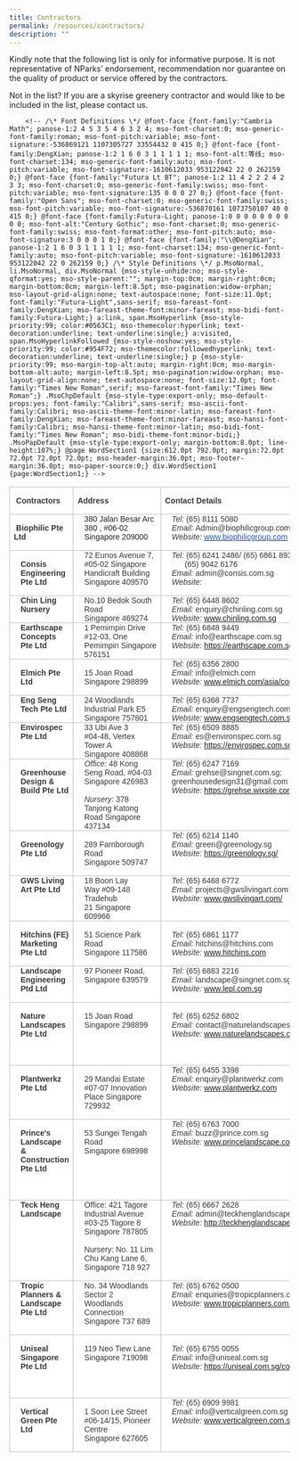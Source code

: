 ```yaml
---
title: Contractors
permalink: /resources/contractors/
description: ""
---
```

Kindly note that the following list is only for informative purpose. It is not representative of NParks’ endorsement, recommendation nor guarantee on the quality of product or service offered by the contractors.

Not in the list?
If you are a skyrise greenery contractor and would like to be included in the list, please contact us.

        <!-- /\* Font Definitions \*/ @font-face {font-family:"Cambria Math"; panose-1:2 4 5 3 5 4 6 3 2 4; mso-font-charset:0; mso-generic-font-family:roman; mso-font-pitch:variable; mso-font-signature:-536869121 1107305727 33554432 0 415 0;} @font-face {font-family:DengXian; panose-1:2 1 6 0 3 1 1 1 1 1; mso-font-alt:等线; mso-font-charset:134; mso-generic-font-family:auto; mso-font-pitch:variable; mso-font-signature:-1610612033 953122042 22 0 262159 0;} @font-face {font-family:"Futura Lt BT"; panose-1:2 11 4 2 2 2 4 2 3 3; mso-font-charset:0; mso-generic-font-family:swiss; mso-font-pitch:variable; mso-font-signature:135 0 0 0 27 0;} @font-face {font-family:"Open Sans"; mso-font-charset:0; mso-generic-font-family:swiss; mso-font-pitch:variable; mso-font-signature:-536870161 1073750107 40 0 415 0;} @font-face {font-family:Futura-Light; panose-1:0 0 0 0 0 0 0 0 0 0; mso-font-alt:"Century Gothic"; mso-font-charset:0; mso-generic-font-family:swiss; mso-font-format:other; mso-font-pitch:auto; mso-font-signature:3 0 0 0 1 0;} @font-face {font-family:"\\@DengXian"; panose-1:2 1 6 0 3 1 1 1 1 1; mso-font-charset:134; mso-generic-font-family:auto; mso-font-pitch:variable; mso-font-signature:-1610612033 953122042 22 0 262159 0;} /\* Style Definitions \*/ p.MsoNormal, li.MsoNormal, div.MsoNormal {mso-style-unhide:no; mso-style-qformat:yes; mso-style-parent:""; margin-top:0cm; margin-right:0cm; margin-bottom:0cm; margin-left:8.5pt; mso-pagination:widow-orphan; mso-layout-grid-align:none; text-autospace:none; font-size:11.0pt; font-family:"Futura-Light",sans-serif; mso-fareast-font-family:DengXian; mso-fareast-theme-font:minor-fareast; mso-bidi-font-family:Futura-Light;} a:link, span.MsoHyperlink {mso-style-priority:99; color:#0563C1; mso-themecolor:hyperlink; text-decoration:underline; text-underline:single;} a:visited, span.MsoHyperlinkFollowed {mso-style-noshow:yes; mso-style-priority:99; color:#954F72; mso-themecolor:followedhyperlink; text-decoration:underline; text-underline:single;} p {mso-style-priority:99; mso-margin-top-alt:auto; margin-right:0cm; mso-margin-bottom-alt:auto; margin-left:8.5pt; mso-pagination:widow-orphan; mso-layout-grid-align:none; text-autospace:none; font-size:12.0pt; font-family:"Times New Roman",serif; mso-fareast-font-family:"Times New Roman";} .MsoChpDefault {mso-style-type:export-only; mso-default-props:yes; font-family:"Calibri",sans-serif; mso-ascii-font-family:Calibri; mso-ascii-theme-font:minor-latin; mso-fareast-font-family:DengXian; mso-fareast-theme-font:minor-fareast; mso-hansi-font-family:Calibri; mso-hansi-theme-font:minor-latin; mso-bidi-font-family:"Times New Roman"; mso-bidi-theme-font:minor-bidi;} .MsoPapDefault {mso-style-type:export-only; margin-bottom:8.0pt; line-height:107%;} @page WordSection1 {size:612.0pt 792.0pt; margin:72.0pt 72.0pt 72.0pt 72.0pt; mso-header-margin:36.0pt; mso-footer-margin:36.0pt; mso-paper-source:0;} div.WordSection1 {page:WordSection1;} -->

<table class="MsoNormalTable" border="0" cellspacing="0" cellpadding="0" width="100%" style="width:100.0%;background:white;border-collapse:collapse;mso-yfti-tbllook:
 1184;mso-padding-alt:0cm 0cm 0cm 0cm"><tbody><tr style="mso-yfti-irow:0;mso-yfti-firstrow:yes"><td width="16%" valign="top" style="width:16.14%;border:solid #BFBFBF 1.0pt;
  padding:0cm 5.4pt 0cm 5.4pt"><p class="MsoNormal" style="margin-left:0cm;mso-layout-grid-align:auto;
  text-autospace:ideograph-numeric ideograph-other"><strong><span style="font-size:10.5pt;font-family:&quot;Futura Lt BT&quot;,sans-serif;mso-bidi-font-family:
  &quot;Open Sans&quot;;color:#363636">&nbsp;Contractors&nbsp;</span></strong><span style="font-size:10.5pt;font-family:&quot;Futura Lt BT&quot;,sans-serif;mso-bidi-font-family:
  &quot;Open Sans&quot;;color:#363636"></span></p></td><td width="31%" valign="top" style="width:31.54%;border:solid #BFBFBF 1.0pt;
  border-left:none;padding:0cm 5.4pt 0cm 5.4pt;box-sizing: inherit"><span style="box-sizing: inherit"><p class="MsoNormal"><strong style="box-sizing: inherit"><span style="font-size:10.5pt;font-family:&quot;Futura Lt BT&quot;,sans-serif;mso-bidi-font-family:
  &quot;Open Sans&quot;;color:#363636">Address&nbsp;</span></strong><span style="font-size:10.5pt;font-family:&quot;Futura Lt BT&quot;,sans-serif;mso-bidi-font-family:
  &quot;Open Sans&quot;;color:#363636"></span></p></span></td><td width="52%" valign="top" style="width:52.32%;border:solid #BFBFBF 1.0pt;
  border-left:none;padding:0cm 5.4pt 0cm 5.4pt;box-sizing: inherit"><p class="MsoNormal"><strong style="box-sizing: inherit"><span style="box-sizing: inherit"><span style="font-size:10.5pt;font-family:&quot;Futura Lt BT&quot;,sans-serif;
  mso-bidi-font-family:&quot;Open Sans&quot;;color:#363636">Contact Details&nbsp;</span></span></strong><span style="font-size:10.5pt;font-family:&quot;Futura Lt BT&quot;,sans-serif;mso-bidi-font-family:
  &quot;Open Sans&quot;;color:#363636"></span></p></td></tr><tr style="mso-yfti-irow:1;box-sizing: inherit"><td width="16%" valign="top" style="width:16.14%;border:solid #BFBFBF 1.0pt;
  border-top:none;padding:0cm 5.4pt 0cm 5.4pt;box-sizing: inherit"><p class="MsoNormal"><span style="font-size:10.5pt;font-family:&quot;Futura Lt BT&quot;,sans-serif;
  mso-bidi-font-family:&quot;Open Sans&quot;;color:#363636">&nbsp;<strong style="box-sizing: inherit"><span style="font-family:&quot;Futura Lt BT&quot;,sans-serif;
  mso-bidi-font-family:&quot;Open Sans&quot;">Biophilic Pte Ltd</span></strong></span></p></td><td width="31%" valign="top" style="width:31.54%;border-top:none;border-left:
  none;border-bottom:solid #BFBFBF 1.0pt;border-right:solid #BFBFBF 1.0pt;
  padding:0cm 5.4pt 0cm 5.4pt;box-sizing: inherit"><p style="margin-top:0cm;margin-right:0cm;margin-bottom:0cm;margin-left:9.0pt;
  box-sizing: inherit"><span style="box-sizing: inherit"><span style="font-size:10.5pt;font-family:&quot;Futura Lt BT&quot;,sans-serif;mso-bidi-font-family:
  &quot;Open Sans&quot;;color:#222222;background:white">380 Jalan Besar Arc 380 , #06-02 Singapore 209000</span></span><span style="font-size:10.5pt;font-family:&quot;Futura Lt BT&quot;,sans-serif;
  mso-bidi-font-family:&quot;Open Sans&quot;;color:#363636"></span></p></td><td width="52%" valign="top" style="width:52.32%;border-top:none;border-left:
  none;border-bottom:solid #BFBFBF 1.0pt;border-right:solid #BFBFBF 1.0pt;
  padding:0cm 5.4pt 0cm 5.4pt;box-sizing: inherit"><p style="margin-top:0cm;margin-right:0cm;margin-bottom:0cm;margin-left:9.0pt;
  box-sizing: inherit"><em style="box-sizing: inherit"><span style="font-size:
  10.5pt;font-family:&quot;Futura Lt BT&quot;,sans-serif;mso-bidi-font-family:&quot;Open Sans&quot;;
  color:#363636">Tel:</span></em><span style="font-size:10.5pt;font-family:
  &quot;Futura Lt BT&quot;,sans-serif;mso-bidi-font-family:&quot;Open Sans&quot;;color:#363636">&nbsp;(65) 8111 5080</span></p><p style="margin-top:0cm;margin-right:0cm;margin-bottom:0cm;margin-left:9.0pt;
  box-sizing: inherit"><em style="box-sizing: inherit"><span style="font-size:
  10.5pt;font-family:&quot;Futura Lt BT&quot;,sans-serif;mso-bidi-font-family:&quot;Open Sans&quot;;
  color:#363636">Email:</span></em><span style="font-size:10.5pt;font-family:
  &quot;Futura Lt BT&quot;,sans-serif;mso-bidi-font-family:&quot;Open Sans&quot;;color:#363636">&nbsp;Admin@biophilicgroup.com</span></p><p style="margin-top:0cm;margin-right:0cm;margin-bottom:0cm;margin-left:9.0pt;
  box-sizing: inherit"><em style="box-sizing: inherit"><span style="font-size:
  10.5pt;font-family:&quot;Futura Lt BT&quot;,sans-serif;mso-bidi-font-family:&quot;Open Sans&quot;;
  color:#363636">Website:</span></em><span style="font-size:10.5pt;font-family:
  &quot;Futura Lt BT&quot;,sans-serif;mso-bidi-font-family:&quot;Open Sans&quot;;color:#363636">&nbsp;<a href="http://www.biophilicgroup.com/" target="_blank" style="box-sizing: inherit;
  transition-timing-function: linear;transition-duration: 200ms;backface-visibility: hidden"><span style="color:#1155CC;background:white">www.biophilicgroup.com</span></a></span></p></td></tr><tr style="mso-yfti-irow:2;box-sizing: inherit"><td width="16%" valign="top" style="width:16.14%;border:solid #BFBFBF 1.0pt;
  border-top:none;padding:0cm 5.4pt 0cm 5.4pt;box-sizing: inherit"><p style="margin-left:9.0pt;box-sizing: inherit"><strong style="box-sizing: inherit"><span style="font-size:10.5pt;font-family:&quot;Futura Lt BT&quot;,sans-serif;mso-bidi-font-family:
  &quot;Open Sans&quot;;color:#363636">Consis Engineering Pte Ltd</span></strong><span style="font-size:10.5pt;font-family:&quot;Futura Lt BT&quot;,sans-serif;mso-bidi-font-family:
  &quot;Open Sans&quot;;color:#363636"></span></p></td><td width="31%" valign="top" style="width:31.54%;border-top:none;border-left:
  none;border-bottom:solid #BFBFBF 1.0pt;border-right:solid #BFBFBF 1.0pt;
  padding:0cm 5.4pt 0cm 5.4pt;box-sizing: inherit"><p style="margin-top:0cm;margin-right:0cm;margin-bottom:0cm;margin-left:9.0pt;
  box-sizing: inherit"><span style="font-size:10.5pt;font-family:&quot;Futura Lt BT&quot;,sans-serif;
  mso-bidi-font-family:&quot;Open Sans&quot;;color:#363636">72 Eunos Avenue 7, #05-02 Singapore Handicraft Building<br style="box-sizing: inherit">Singapore 409570</span></p></td><td width="52%" valign="top" style="width:52.32%;border-top:none;border-left:
  none;border-bottom:solid #BFBFBF 1.0pt;border-right:solid #BFBFBF 1.0pt;
  padding:0cm 5.4pt 0cm 5.4pt;box-sizing: inherit"><p style="margin-top:0cm;margin-right:0cm;margin-bottom:0cm;margin-left:9.0pt;
  box-sizing: inherit"><em style="box-sizing: inherit"><span style="font-size:
  10.5pt;font-family:&quot;Futura Lt BT&quot;,sans-serif;mso-bidi-font-family:&quot;Open Sans&quot;;
  color:#363636">Tel:</span></em><span style="font-size:10.5pt;font-family:
  &quot;Futura Lt BT&quot;,sans-serif;mso-bidi-font-family:&quot;Open Sans&quot;;color:#363636">&nbsp;(65) 6241 2486/ (65) 6861 8930/</span></p><p style="margin-top:0cm;margin-right:0cm;margin-bottom:0cm;margin-left:9.0pt;
  box-sizing: inherit"><span style="font-size:10.5pt;font-family:&quot;Futura Lt BT&quot;,sans-serif;
  mso-bidi-font-family:&quot;Open Sans&quot;;color:#363636">&nbsp; &nbsp; &nbsp; (65) 9042 6176</span></p><p style="margin-top:0cm;margin-right:0cm;margin-bottom:0cm;margin-left:9.0pt;
  box-sizing: inherit"><em style="box-sizing: inherit"><span style="font-size:
  10.5pt;font-family:&quot;Futura Lt BT&quot;,sans-serif;mso-bidi-font-family:&quot;Open Sans&quot;;
  color:#363636">Email:</span></em><span style="font-size:10.5pt;font-family:
  &quot;Futura Lt BT&quot;,sans-serif;mso-bidi-font-family:&quot;Open Sans&quot;;color:#363636">&nbsp;admin@consis.com.sg</span></p><p style="margin-top:0cm;margin-right:0cm;margin-bottom:0cm;margin-left:9.0pt;
  box-sizing: inherit"><em style="box-sizing: inherit"><span style="font-size:
  10.5pt;font-family:&quot;Futura Lt BT&quot;,sans-serif;mso-bidi-font-family:&quot;Open Sans&quot;;
  color:#363636">Website:</span></em><span style="font-size:10.5pt;font-family:
  &quot;Futura Lt BT&quot;,sans-serif;mso-bidi-font-family:&quot;Open Sans&quot;;color:#363636">&nbsp;</span></p></td></tr><tr style="mso-yfti-irow:3;box-sizing: inherit"><td width="16%" valign="top" style="width:16.14%;border:solid #BFBFBF 1.0pt;
  border-top:none;padding:0cm 5.4pt 0cm 5.4pt;box-sizing: inherit"><p style="margin-top:0cm;margin-right:0cm;margin-bottom:0cm;margin-left:9.0pt;
  box-sizing: inherit"><strong style="box-sizing: inherit"><span style="font-size:10.5pt;font-family:&quot;Futura Lt BT&quot;,sans-serif;mso-bidi-font-family:
  &quot;Open Sans&quot;;color:#363636">Chin Ling Nursery</span></strong><span style="font-size:10.5pt;font-family:&quot;Futura Lt BT&quot;,sans-serif;mso-bidi-font-family:
  &quot;Open Sans&quot;;color:#363636"></span></p></td><td width="31%" valign="top" style="width:31.54%;border-top:none;border-left:
  none;border-bottom:solid #BFBFBF 1.0pt;border-right:solid #BFBFBF 1.0pt;
  padding:0cm 5.4pt 0cm 5.4pt;box-sizing: inherit"><p style="margin-top:0cm;margin-right:0cm;margin-bottom:0cm;margin-left:9.0pt;
  box-sizing: inherit"><span style="font-size:10.5pt;font-family:&quot;Futura Lt BT&quot;,sans-serif;
  mso-bidi-font-family:&quot;Open Sans&quot;;color:#363636">No.10 Bedok South Road<br style="box-sizing: inherit">Singapore 469274</span></p></td><td width="52%" valign="top" style="width:52.32%;border-top:none;border-left:
  none;border-bottom:solid #BFBFBF 1.0pt;border-right:solid #BFBFBF 1.0pt;
  padding:0cm 5.4pt 0cm 5.4pt;box-sizing: inherit"><p style="margin-top:0cm;margin-right:0cm;margin-bottom:0cm;margin-left:9.0pt;
  box-sizing: inherit"><em style="box-sizing: inherit"><span style="font-size:
  10.5pt;font-family:&quot;Futura Lt BT&quot;,sans-serif;mso-bidi-font-family:&quot;Open Sans&quot;;
  color:#363636">Tel:</span></em><span style="font-size:10.5pt;font-family:
  &quot;Futura Lt BT&quot;,sans-serif;mso-bidi-font-family:&quot;Open Sans&quot;;color:#363636">&nbsp;(65) 6448 8602<br style="box-sizing: inherit"><em style="box-sizing: inherit"><span style="font-family:&quot;Futura Lt BT&quot;,sans-serif;
  mso-bidi-font-family:&quot;Open Sans&quot;">Email:</span></em>&nbsp;enquiry@chinling.com.sg<br style="box-sizing: inherit"><em style="box-sizing: inherit"><span style="font-family:&quot;Futura Lt BT&quot;,sans-serif;
  mso-bidi-font-family:&quot;Open Sans&quot;">Website:</span></em>&nbsp;<a href="http://www.chinling.com.sg/" style="box-sizing: inherit;transition-timing-function: linear;
  transition-duration: 200ms;backface-visibility: hidden">www.chinling.com.sg</a></span></p></td></tr><tr style="mso-yfti-irow:4;box-sizing: inherit"><td width="16%" valign="top" style="width:16.14%;border:solid #BFBFBF 1.0pt;
  border-top:none;padding:0cm 5.4pt 0cm 5.4pt;box-sizing: inherit"><p style="margin-top:0cm;margin-right:0cm;margin-bottom:0cm;margin-left:9.0pt;
  box-sizing: inherit"><strong style="box-sizing: inherit"><span style="font-size:10.5pt;font-family:&quot;Futura Lt BT&quot;,sans-serif;mso-bidi-font-family:
  &quot;Open Sans&quot;;color:#363636">Earthscape Concepts Pte Ltd</span></strong><span style="font-size:10.5pt;font-family:&quot;Futura Lt BT&quot;,sans-serif;mso-bidi-font-family:
  &quot;Open Sans&quot;;color:#363636"></span></p></td><td width="31%" valign="top" style="width:31.54%;border-top:none;border-left:
  none;border-bottom:solid #BFBFBF 1.0pt;border-right:solid #BFBFBF 1.0pt;
  padding:0cm 5.4pt 0cm 5.4pt;box-sizing: inherit"><p style="margin-top:0cm;margin-right:0cm;margin-bottom:0cm;margin-left:9.0pt;
  box-sizing: inherit"><span style="font-size:10.5pt;font-family:&quot;Futura Lt BT&quot;,sans-serif;
  mso-bidi-font-family:&quot;Open Sans&quot;;color:#363636">1 Pemimpin Drive<br style="box-sizing: inherit">#12-03, One Pemimpin<span style="box-sizing: inherit">&nbsp;</span>Singapore 576151</span></p></td><td width="52%" valign="top" style="width:52.32%;border-top:none;border-left:
  none;border-bottom:solid #BFBFBF 1.0pt;border-right:solid #BFBFBF 1.0pt;
  padding:0cm 5.4pt 0cm 5.4pt;box-sizing: inherit"><p style="margin-top:0cm;margin-right:0cm;margin-bottom:0cm;margin-left:9.0pt;
  box-sizing: inherit"><em style="box-sizing: inherit"><span style="font-size:
  10.5pt;font-family:&quot;Futura Lt BT&quot;,sans-serif;mso-bidi-font-family:&quot;Open Sans&quot;;
  color:#363636">Tel:</span></em><span style="font-size:10.5pt;font-family:
  &quot;Futura Lt BT&quot;,sans-serif;mso-bidi-font-family:&quot;Open Sans&quot;;color:#363636">&nbsp;(65) 6848 9449<br style="box-sizing: inherit"><em style="box-sizing: inherit"><span style="font-family:&quot;Futura Lt BT&quot;,sans-serif;
  mso-bidi-font-family:&quot;Open Sans&quot;">Email:&nbsp;</span></em>info@earthscape.com.sg<br style="box-sizing: inherit"><em style="box-sizing: inherit"><span style="font-family:&quot;Futura Lt BT&quot;,sans-serif;
  mso-bidi-font-family:&quot;Open Sans&quot;">Website:</span></em>&nbsp;<a href="https://earthscape.com.sg/" style="box-sizing: inherit;transition-timing-function: linear;
  transition-duration: 200ms;backface-visibility: hidden">https://earthscape.com.sg</a></span></p><p style="margin-top:0cm;margin-right:0cm;margin-bottom:0cm;margin-left:9.0pt;
  box-sizing: inherit"><span style="font-size:10.5pt;font-family:&quot;Futura Lt BT&quot;,sans-serif;
  mso-bidi-font-family:&quot;Open Sans&quot;;color:#363636">&nbsp;</span></p></td></tr><tr style="mso-yfti-irow:5;box-sizing: inherit"><td width="16%" valign="top" style="width:16.14%;border:solid #BFBFBF 1.0pt;
  border-top:none;padding:0cm 5.4pt 0cm 5.4pt;box-sizing: inherit"><p style="margin-left:9.0pt;box-sizing: inherit"><strong style="box-sizing: inherit"><span style="font-size:10.5pt;font-family:&quot;Futura Lt BT&quot;,sans-serif;mso-bidi-font-family:
  &quot;Open Sans&quot;;color:#363636">Elmich Pte Ltd</span></strong><span style="font-size:10.5pt;font-family:&quot;Futura Lt BT&quot;,sans-serif;mso-bidi-font-family:
  &quot;Open Sans&quot;;color:#363636"></span></p></td><td width="31%" valign="top" style="width:31.54%;border-top:none;border-left:
  none;border-bottom:solid #BFBFBF 1.0pt;border-right:solid #BFBFBF 1.0pt;
  padding:0cm 5.4pt 0cm 5.4pt;box-sizing: inherit"><p style="margin-left:9.0pt;box-sizing: inherit"><span style="font-size:10.5pt;
  font-family:&quot;Futura Lt BT&quot;,sans-serif;mso-bidi-font-family:&quot;Open Sans&quot;;
  color:#363636">15 Joan Road<br style="box-sizing: inherit">Singapore 298899</span></p></td><td width="52%" valign="top" style="width:52.32%;border-top:none;border-left:
  none;border-bottom:solid #BFBFBF 1.0pt;border-right:solid #BFBFBF 1.0pt;
  padding:0cm 5.4pt 0cm 5.4pt;box-sizing: inherit"><p style="margin-top:0cm;margin-right:0cm;margin-bottom:0cm;margin-left:9.0pt;
  box-sizing: inherit"><em style="box-sizing: inherit"><span style="font-size:
  10.5pt;font-family:&quot;Futura Lt BT&quot;,sans-serif;mso-bidi-font-family:&quot;Open Sans&quot;;
  color:#363636">Tel:</span></em><span style="font-size:10.5pt;font-family:
  &quot;Futura Lt BT&quot;,sans-serif;mso-bidi-font-family:&quot;Open Sans&quot;;color:#363636">&nbsp;(65) 6356 2800<br style="box-sizing: inherit"><em style="box-sizing: inherit"><span style="font-family:&quot;Futura Lt BT&quot;,sans-serif;
  mso-bidi-font-family:&quot;Open Sans&quot;">Email:</span></em>&nbsp;info@elmich.com&nbsp;</span></p><p style="margin-top:0cm;margin-right:0cm;margin-bottom:0cm;margin-left:9.0pt;
  box-sizing: inherit"><em style="box-sizing: inherit"><span style="font-size:
  10.5pt;font-family:&quot;Futura Lt BT&quot;,sans-serif;mso-bidi-font-family:&quot;Open Sans&quot;;
  color:#363636">Website:&nbsp;</span></em><span style="font-size:10.5pt;
  font-family:&quot;Futura Lt BT&quot;,sans-serif;mso-bidi-font-family:&quot;Open Sans&quot;;
  color:#363636"><a href="http://www.elmich.com/asia/contact-us/" style="box-sizing: inherit;transition-timing-function: linear;transition-duration: 200ms;
  backface-visibility: hidden">www.elmich.com/asia/contact-us/</a></span></p></td></tr><tr style="mso-yfti-irow:6;box-sizing: inherit"><td width="16%" valign="top" style="width:16.14%;border:solid #BFBFBF 1.0pt;
  border-top:none;padding:0cm 5.4pt 0cm 5.4pt;box-sizing: inherit"><p style="margin-top:0cm;margin-right:0cm;margin-bottom:0cm;margin-left:9.0pt;
  box-sizing: inherit"><strong style="box-sizing: inherit"><span style="font-size:10.5pt;font-family:&quot;Futura Lt BT&quot;,sans-serif;mso-bidi-font-family:
  &quot;Open Sans&quot;;color:#363636">Eng Seng Tech Pte Ltd</span></strong><span style="font-size:10.5pt;font-family:&quot;Futura Lt BT&quot;,sans-serif;mso-bidi-font-family:
  &quot;Open Sans&quot;;color:#363636"></span></p></td><td width="31%" valign="top" style="width:31.54%;border-top:none;border-left:
  none;border-bottom:solid #BFBFBF 1.0pt;border-right:solid #BFBFBF 1.0pt;
  padding:0cm 5.4pt 0cm 5.4pt;box-sizing: inherit"><p style="margin-top:0cm;margin-right:0cm;margin-bottom:0cm;margin-left:9.0pt;
  box-sizing: inherit"><span style="font-size:10.5pt;font-family:&quot;Futura Lt BT&quot;,sans-serif;
  mso-bidi-font-family:&quot;Open Sans&quot;;color:#363636">24 Woodlands Industrial Park E5<br style="box-sizing: inherit">Singapore 757801</span></p></td><td width="52%" valign="top" style="width:52.32%;border-top:none;border-left:
  none;border-bottom:solid #BFBFBF 1.0pt;border-right:solid #BFBFBF 1.0pt;
  padding:0cm 5.4pt 0cm 5.4pt;box-sizing: inherit"><p style="margin-top:0cm;margin-right:0cm;margin-bottom:0cm;margin-left:9.0pt;
  box-sizing: inherit"><em style="box-sizing: inherit"><span style="font-size:
  10.5pt;font-family:&quot;Futura Lt BT&quot;,sans-serif;mso-bidi-font-family:&quot;Open Sans&quot;;
  color:#363636">Tel:</span></em><span style="font-size:10.5pt;font-family:
  &quot;Futura Lt BT&quot;,sans-serif;mso-bidi-font-family:&quot;Open Sans&quot;;color:#363636">&nbsp;(65) 6368 7737<br style="box-sizing: inherit"><em style="box-sizing: inherit"><span style="font-family:&quot;Futura Lt BT&quot;,sans-serif;
  mso-bidi-font-family:&quot;Open Sans&quot;">Email:</span></em>&nbsp;enquiry@engsengtech.com.sg</span></p><p style="margin-top:0cm;margin-right:0cm;margin-bottom:0cm;margin-left:9.0pt;
  box-sizing: inherit"><em style="box-sizing: inherit"><span style="font-size:
  10.5pt;font-family:&quot;Futura Lt BT&quot;,sans-serif;mso-bidi-font-family:&quot;Open Sans&quot;;
  color:#363636">Website:&nbsp;</span></em><span style="font-size:10.5pt;
  font-family:&quot;Futura Lt BT&quot;,sans-serif;mso-bidi-font-family:&quot;Open Sans&quot;;
  color:#363636"><a href="http://www.engsengtech.com.sg/" style="box-sizing: inherit;
  transition-timing-function: linear;transition-duration: 200ms;backface-visibility: hidden">www.engsengtech.com.sg</a></span></p></td></tr><tr style="mso-yfti-irow:7;box-sizing: inherit"><td width="16%" valign="top" style="width:16.14%;border:solid #BFBFBF 1.0pt;
  border-top:none;padding:0cm 5.4pt 0cm 5.4pt;box-sizing: inherit"><p style="margin-top:0cm;margin-right:0cm;margin-bottom:0cm;margin-left:9.0pt;
  box-sizing: inherit"><strong style="box-sizing: inherit"><span style="font-size:10.5pt;font-family:&quot;Futura Lt BT&quot;,sans-serif;mso-bidi-font-family:
  &quot;Open Sans&quot;;color:#363636">Envirospec Pte Ltd</span></strong><span style="font-size:10.5pt;font-family:&quot;Futura Lt BT&quot;,sans-serif;mso-bidi-font-family:
  &quot;Open Sans&quot;;color:#363636"></span></p></td><td width="31%" valign="top" style="width:31.54%;border-top:none;border-left:
  none;border-bottom:solid #BFBFBF 1.0pt;border-right:solid #BFBFBF 1.0pt;
  padding:0cm 5.4pt 0cm 5.4pt;box-sizing: inherit"><p style="margin-top:0cm;margin-right:0cm;margin-bottom:0cm;margin-left:9.0pt;
  box-sizing: inherit"><span style="font-size:10.5pt;font-family:&quot;Futura Lt BT&quot;,sans-serif;
  mso-bidi-font-family:&quot;Open Sans&quot;;color:#363636">33 Ubi Ave 3<br style="box-sizing: inherit">#04-48, Vertex Tower A<br style="box-sizing: inherit">Singapore 408868</span></p></td><td width="52%" valign="top" style="width:52.32%;border-top:none;border-left:
  none;border-bottom:solid #BFBFBF 1.0pt;border-right:solid #BFBFBF 1.0pt;
  padding:0cm 5.4pt 0cm 5.4pt;box-sizing: inherit"><p style="margin-top:0cm;margin-right:0cm;margin-bottom:0cm;margin-left:9.0pt;
  box-sizing: inherit"><em style="box-sizing: inherit"><span style="font-size:
  10.5pt;font-family:&quot;Futura Lt BT&quot;,sans-serif;mso-bidi-font-family:&quot;Open Sans&quot;;
  color:#363636">Tel:</span></em><span style="font-size:10.5pt;font-family:
  &quot;Futura Lt BT&quot;,sans-serif;mso-bidi-font-family:&quot;Open Sans&quot;;color:#363636">&nbsp;(65) 6509 8885<br style="box-sizing: inherit"><em style="box-sizing: inherit"><span style="font-family:&quot;Futura Lt BT&quot;,sans-serif;
  mso-bidi-font-family:&quot;Open Sans&quot;">Email:</span></em>&nbsp;es@environspec.com.sg</span></p><p style="margin-top:0cm;margin-right:0cm;margin-bottom:0cm;margin-left:9.0pt;
  box-sizing: inherit"><em style="box-sizing: inherit"><span style="font-size:
  10.5pt;font-family:&quot;Futura Lt BT&quot;,sans-serif;mso-bidi-font-family:&quot;Open Sans&quot;;
  color:#363636">Website:&nbsp;</span></em><span style="font-size:10.5pt;
  font-family:&quot;Futura Lt BT&quot;,sans-serif;mso-bidi-font-family:&quot;Open Sans&quot;;
  color:#363636"><a href="https://envirospec.com.sg/" style="box-sizing: inherit;
  transition-timing-function: linear;transition-duration: 200ms;backface-visibility: hidden">https://envirospec.com.sg</a></span></p></td></tr><tr style="mso-yfti-irow:8;box-sizing: inherit"><td width="16%" valign="top" style="width:16.14%;border:solid #BFBFBF 1.0pt;
  border-top:none;padding:0cm 5.4pt 0cm 5.4pt;box-sizing: inherit"><p style="margin-left:9.0pt;box-sizing: inherit"><strong style="box-sizing: inherit"><span style="font-size:10.5pt;font-family:&quot;Futura Lt BT&quot;,sans-serif;mso-bidi-font-family:
  &quot;Open Sans&quot;;color:#363636">Greenhouse Design &amp; Build Pte Ltd</span></strong><span style="font-size:10.5pt;font-family:&quot;Futura Lt BT&quot;,sans-serif;mso-bidi-font-family:
  &quot;Open Sans&quot;;color:#363636"></span></p></td><td width="31%" valign="top" style="width:31.54%;border-top:none;border-left:
  none;border-bottom:solid #BFBFBF 1.0pt;border-right:solid #BFBFBF 1.0pt;
  padding:0cm 5.4pt 0cm 5.4pt;box-sizing: inherit"><p style="margin-top:0cm;margin-right:0cm;margin-bottom:0cm;margin-left:9.0pt;
  box-sizing: inherit"><em style="box-sizing: inherit"><span style="font-size:
  10.5pt;font-family:&quot;Futura Lt BT&quot;,sans-serif;mso-bidi-font-family:&quot;Open Sans&quot;;
  color:#363636">Office:</span></em><span style="font-size:10.5pt;font-family:
  &quot;Futura Lt BT&quot;,sans-serif;mso-bidi-font-family:&quot;Open Sans&quot;;color:#363636">&nbsp;48 Kong Seng Road, #04-03 Singapore 426983</span></p><p style="margin-top:0cm;margin-right:0cm;margin-bottom:0cm;margin-left:9.0pt;
  box-sizing: inherit"><span style="font-size:10.5pt;font-family:&quot;Futura Lt BT&quot;,sans-serif;
  mso-bidi-font-family:&quot;Open Sans&quot;;color:#363636">&nbsp;</span></p><p style="margin-top:0cm;margin-right:0cm;margin-bottom:0cm;margin-left:9.0pt;
  box-sizing: inherit"><em style="box-sizing: inherit"><span style="font-size:
  10.5pt;font-family:&quot;Futura Lt BT&quot;,sans-serif;mso-bidi-font-family:&quot;Open Sans&quot;;
  color:#363636">Nursery:</span></em><span style="font-size:10.5pt;font-family:
  &quot;Futura Lt BT&quot;,sans-serif;mso-bidi-font-family:&quot;Open Sans&quot;;color:#363636">&nbsp;378 Tanjong Katong Road Singapore 437134</span></p></td><td width="52%" valign="top" style="width:52.32%;border-top:none;border-left:
  none;border-bottom:solid #BFBFBF 1.0pt;border-right:solid #BFBFBF 1.0pt;
  padding:0cm 5.4pt 0cm 5.4pt"><p style="margin-top:0cm;margin-right:0cm;margin-bottom:0cm;margin-left:9.0pt"><em><span style="font-size:10.5pt;font-family:&quot;Futura Lt BT&quot;,sans-serif;mso-bidi-font-family:
  &quot;Open Sans&quot;;color:#363636">Tel:</span></em><span style="font-size:10.5pt;
  font-family:&quot;Futura Lt BT&quot;,sans-serif;mso-bidi-font-family:&quot;Open Sans&quot;;
  color:#363636">&nbsp;(65) 6247 7169<br style="box-sizing: inherit"><em style="box-sizing: inherit"><span style="font-family:&quot;Futura Lt BT&quot;,sans-serif;
  mso-bidi-font-family:&quot;Open Sans&quot;">Email:</span></em>&nbsp;grehse@singnet.com.sg; greenhousedesign31@gmail.com</span></p><p style="margin-top:0cm;margin-right:0cm;margin-bottom:0cm;margin-left:9.0pt;
  box-sizing: inherit"><em style="box-sizing: inherit"><span style="font-size:
  10.5pt;font-family:&quot;Futura Lt BT&quot;,sans-serif;mso-bidi-font-family:&quot;Open Sans&quot;;
  color:#363636">Website:</span></em><span style="font-size:10.5pt;font-family:
  &quot;Futura Lt BT&quot;,sans-serif;mso-bidi-font-family:&quot;Open Sans&quot;;color:#363636">&nbsp;<a href="https://grehse.wixsite.com/greenhousedesign" style="box-sizing: inherit;
  transition-timing-function: linear;transition-duration: 200ms;backface-visibility: hidden">https://grehse.wixsite.com/greenhousedesign</a></span></p></td></tr><tr style="mso-yfti-irow:9;box-sizing: inherit"><td width="16%" valign="top" style="width:16.14%;border:solid #BFBFBF 1.0pt;
  border-top:none;padding:0cm 5.4pt 0cm 5.4pt;box-sizing: inherit"><p style="margin-left:9.0pt;box-sizing: inherit"><strong style="box-sizing: inherit"><span style="font-size:10.5pt;font-family:&quot;Futura Lt BT&quot;,sans-serif;mso-bidi-font-family:
  &quot;Open Sans&quot;;color:#363636">Greenology Pte Ltd</span></strong><span style="font-size:10.5pt;font-family:&quot;Futura Lt BT&quot;,sans-serif;mso-bidi-font-family:
  &quot;Open Sans&quot;;color:#363636"></span></p></td><td width="31%" valign="top" style="width:31.54%;border-top:none;border-left:
  none;border-bottom:solid #BFBFBF 1.0pt;border-right:solid #BFBFBF 1.0pt;
  padding:0cm 5.4pt 0cm 5.4pt;box-sizing: inherit"><p style="margin-left:9.0pt;box-sizing: inherit"><span style="font-size:10.5pt;
  font-family:&quot;Futura Lt BT&quot;,sans-serif;mso-bidi-font-family:&quot;Open Sans&quot;;
  color:#363636">289 Farnborough Road<br style="box-sizing: inherit">Singapore 509747</span></p></td><td width="52%" valign="top" style="width:52.32%;border-top:none;border-left:
  none;border-bottom:solid #BFBFBF 1.0pt;border-right:solid #BFBFBF 1.0pt;
  padding:0cm 5.4pt 0cm 5.4pt;box-sizing: inherit"><p style="margin-top:0cm;margin-right:0cm;margin-bottom:0cm;margin-left:9.0pt;
  box-sizing: inherit"><em style="box-sizing: inherit"><span style="font-size:
  10.5pt;font-family:&quot;Futura Lt BT&quot;,sans-serif;mso-bidi-font-family:&quot;Open Sans&quot;;
  color:#363636">Tel:</span></em><span style="font-size:10.5pt;font-family:
  &quot;Futura Lt BT&quot;,sans-serif;mso-bidi-font-family:&quot;Open Sans&quot;;color:#363636">&nbsp;(65) 6214 1140<br style="box-sizing: inherit"><em style="box-sizing: inherit"><span style="font-family:&quot;Futura Lt BT&quot;,sans-serif;
  mso-bidi-font-family:&quot;Open Sans&quot;">Email:&nbsp;</span></em>green@greenology.sg<br style="box-sizing: inherit"><em style="box-sizing: inherit"><span style="font-family:&quot;Futura Lt BT&quot;,sans-serif;
  mso-bidi-font-family:&quot;Open Sans&quot;">Website:</span></em>&nbsp;<a href="https://greenology.sg/" style="box-sizing: inherit;transition-timing-function: linear;
  transition-duration: 200ms;backface-visibility: hidden">https://greenology.sg/</a></span></p></td></tr><tr style="mso-yfti-irow:10;box-sizing: inherit"><td width="16%" valign="top" style="width:16.14%;border:solid #BFBFBF 1.0pt;
  border-top:none;padding:0cm 5.4pt 0cm 5.4pt;box-sizing: inherit"><p style="margin-top:0cm;margin-right:0cm;margin-bottom:0cm;margin-left:9.0pt;
  box-sizing: inherit"><strong style="box-sizing: inherit"><span style="font-size:10.5pt;font-family:&quot;Futura Lt BT&quot;,sans-serif;mso-bidi-font-family:
  &quot;Open Sans&quot;;color:#363636">GWS Living Art Pte Ltd</span></strong><span style="font-size:10.5pt;font-family:&quot;Futura Lt BT&quot;,sans-serif;mso-bidi-font-family:
  &quot;Open Sans&quot;;color:#363636"></span></p></td><td width="31%" valign="top" style="width:31.54%;border-top:none;border-left:
  none;border-bottom:solid #BFBFBF 1.0pt;border-right:solid #BFBFBF 1.0pt;
  padding:0cm 5.4pt 0cm 5.4pt;box-sizing: inherit"><p style="margin-top:0cm;margin-right:0cm;margin-bottom:0cm;margin-left:9.0pt;
  box-sizing: inherit"><span style="font-size:10.5pt;font-family:&quot;Futura Lt BT&quot;,sans-serif;
  mso-bidi-font-family:&quot;Open Sans&quot;;color:#363636">18 Boon Lay Way<span style="box-sizing: inherit">&nbsp;</span>#09-148 Tradehub 21<span style="box-sizing: inherit">&nbsp;</span>Singapore 609966</span></p></td><td width="52%" valign="top" style="width:52.32%;border-top:none;border-left:
  none;border-bottom:solid #BFBFBF 1.0pt;border-right:solid #BFBFBF 1.0pt;
  padding:0cm 5.4pt 0cm 5.4pt;box-sizing: inherit"><p style="margin-top:0cm;margin-right:0cm;margin-bottom:0cm;margin-left:9.0pt;
  box-sizing: inherit"><em style="box-sizing: inherit"><span style="font-size:
  10.5pt;font-family:&quot;Futura Lt BT&quot;,sans-serif;mso-bidi-font-family:&quot;Open Sans&quot;;
  color:#363636">Tel:</span></em><span style="font-size:10.5pt;font-family:
  &quot;Futura Lt BT&quot;,sans-serif;mso-bidi-font-family:&quot;Open Sans&quot;;color:#363636">&nbsp;(65) 6468 6772</span></p><p style="margin-top:0cm;margin-right:0cm;margin-bottom:0cm;margin-left:9.0pt;
  box-sizing: inherit"><em style="box-sizing: inherit"><span style="font-size:
  10.5pt;font-family:&quot;Futura Lt BT&quot;,sans-serif;mso-bidi-font-family:&quot;Open Sans&quot;;
  color:#363636">Email:</span></em><span style="font-size:10.5pt;font-family:
  &quot;Futura Lt BT&quot;,sans-serif;mso-bidi-font-family:&quot;Open Sans&quot;;color:#363636">&nbsp;projects@gwslivingart.com</span></p><p style="margin-top:0cm;margin-right:0cm;margin-bottom:0cm;margin-left:9.0pt;
  box-sizing: inherit"><em style="box-sizing: inherit"><span style="font-size:
  10.5pt;font-family:&quot;Futura Lt BT&quot;,sans-serif;mso-bidi-font-family:&quot;Open Sans&quot;;
  color:#363636">Website:&nbsp;</span></em><span style="font-size:10.5pt;
  font-family:&quot;Futura Lt BT&quot;,sans-serif;mso-bidi-font-family:&quot;Open Sans&quot;;
  color:#363636"><a href="http://www.gwslivingart.com/" style="box-sizing: inherit;
  transition-timing-function: linear;transition-duration: 200ms;backface-visibility: hidden">www.gwslivingart.com/</a></span></p><p style="margin-top:0cm;margin-right:0cm;margin-bottom:0cm;margin-left:9.0pt;
  box-sizing: inherit"><span style="font-size:10.5pt;font-family:&quot;Futura Lt BT&quot;,sans-serif;
  mso-bidi-font-family:&quot;Open Sans&quot;;color:#363636">&nbsp;</span></p></td></tr><tr style="mso-yfti-irow:11;box-sizing: inherit"><td width="16%" valign="top" style="width:16.14%;border:solid #BFBFBF 1.0pt;
  border-top:none;padding:0cm 5.4pt 0cm 5.4pt;box-sizing: inherit"><p style="margin-left:9.0pt;box-sizing: inherit"><strong style="box-sizing: inherit"><span style="font-size:10.5pt;font-family:&quot;Futura Lt BT&quot;,sans-serif;mso-bidi-font-family:
  &quot;Open Sans&quot;;color:#363636">Hitchins (FE) Marketing Pte Ltd</span></strong><span style="font-size:10.5pt;font-family:&quot;Futura Lt BT&quot;,sans-serif;mso-bidi-font-family:
  &quot;Open Sans&quot;;color:#363636"></span></p></td><td width="31%" valign="top" style="width:31.54%;border-top:none;border-left:
  none;border-bottom:solid #BFBFBF 1.0pt;border-right:solid #BFBFBF 1.0pt;
  padding:0cm 5.4pt 0cm 5.4pt"><p style="margin-left:9.0pt"><span style="font-size:10.5pt;font-family:&quot;Futura Lt BT&quot;,sans-serif;
  mso-bidi-font-family:&quot;Open Sans&quot;;color:#363636">51 Science Park Road<br style="box-sizing: inherit">Singapore 117586</span></p></td><td width="52%" valign="top" style="width:52.32%;border-top:none;border-left:
  none;border-bottom:solid #BFBFBF 1.0pt;border-right:solid #BFBFBF 1.0pt;
  padding:0cm 5.4pt 0cm 5.4pt;box-sizing: inherit"><p style="margin-left:9.0pt;box-sizing: inherit"><em style="box-sizing: inherit"><span style="font-size:10.5pt;font-family:&quot;Futura Lt BT&quot;,sans-serif;mso-bidi-font-family:
  &quot;Open Sans&quot;;color:#363636">Tel:</span></em><span style="font-size:10.5pt;
  font-family:&quot;Futura Lt BT&quot;,sans-serif;mso-bidi-font-family:&quot;Open Sans&quot;;
  color:#363636">&nbsp;(65) 6861 1177<br style="box-sizing: inherit"><em style="box-sizing: inherit"><span style="font-family:&quot;Futura Lt BT&quot;,sans-serif;
  mso-bidi-font-family:&quot;Open Sans&quot;">Email:</span></em>&nbsp;hitchins@hitchins.com<br style="box-sizing: inherit"><em style="box-sizing: inherit"><span style="font-family:&quot;Futura Lt BT&quot;,sans-serif;
  mso-bidi-font-family:&quot;Open Sans&quot;">Website:</span></em>&nbsp;<a href="http://www.hitchins.com/" style="box-sizing: inherit;transition-timing-function: linear;
  transition-duration: 200ms;backface-visibility: hidden">www.hitchins.com</a></span></p></td></tr><tr style="mso-yfti-irow:12;box-sizing: inherit"><td width="16%" valign="top" style="width:16.14%;border:solid #BFBFBF 1.0pt;
  border-top:none;padding:0cm 5.4pt 0cm 5.4pt;box-sizing: inherit"><p style="margin-top:0cm;margin-right:0cm;margin-bottom:0cm;margin-left:9.0pt;
  box-sizing: inherit"><strong style="box-sizing: inherit"><span style="font-size:10.5pt;font-family:&quot;Futura Lt BT&quot;,sans-serif;mso-bidi-font-family:
  &quot;Open Sans&quot;;color:#363636">Landscape Engineering Ptd Ltd</span></strong><span style="font-size:10.5pt;font-family:&quot;Futura Lt BT&quot;,sans-serif;mso-bidi-font-family:
  &quot;Open Sans&quot;;color:#363636"></span></p><p style="margin-top:0cm;margin-right:0cm;margin-bottom:0cm;margin-left:9.0pt;
  box-sizing: inherit"><span style="font-size:10.5pt;font-family:&quot;Futura Lt BT&quot;,sans-serif;
  mso-bidi-font-family:&quot;Open Sans&quot;;color:#363636">&nbsp;</span></p></td><td width="31%" valign="top" style="width:31.54%;border-top:none;border-left:
  none;border-bottom:solid #BFBFBF 1.0pt;border-right:solid #BFBFBF 1.0pt;
  padding:0cm 5.4pt 0cm 5.4pt;box-sizing: inherit"><p style="margin-top:0cm;margin-right:0cm;margin-bottom:0cm;margin-left:9.0pt;
  box-sizing: inherit"><span style="font-size:10.5pt;font-family:&quot;Futura Lt BT&quot;,sans-serif;
  mso-bidi-font-family:&quot;Open Sans&quot;;color:#363636">97 Pioneer Road, Singapore 639579</span></p></td><td width="52%" valign="top" style="width:52.32%;border-top:none;border-left:
  none;border-bottom:solid #BFBFBF 1.0pt;border-right:solid #BFBFBF 1.0pt;
  padding:0cm 5.4pt 0cm 5.4pt;box-sizing: inherit"><p style="margin-top:0cm;margin-right:0cm;margin-bottom:0cm;margin-left:9.0pt;
  box-sizing: inherit"><em style="box-sizing: inherit"><span style="font-size:
  10.5pt;font-family:&quot;Futura Lt BT&quot;,sans-serif;mso-bidi-font-family:&quot;Open Sans&quot;;
  color:#363636">Tel:&nbsp;</span></em><span style="font-size:10.5pt;
  font-family:&quot;Futura Lt BT&quot;,sans-serif;mso-bidi-font-family:&quot;Open Sans&quot;;
  color:#363636">(65) 6883 2216</span></p><p style="margin-top:0cm;margin-right:0cm;margin-bottom:0cm;margin-left:9.0pt;
  box-sizing: inherit"><em style="box-sizing: inherit"><span style="font-size:
  10.5pt;font-family:&quot;Futura Lt BT&quot;,sans-serif;mso-bidi-font-family:&quot;Open Sans&quot;;
  color:#363636">Email:</span></em><span style="font-size:10.5pt;font-family:
  &quot;Futura Lt BT&quot;,sans-serif;mso-bidi-font-family:&quot;Open Sans&quot;;color:#363636">&nbsp;landscape@singnet.com.sg</span></p><p style="margin-top:0cm;margin-right:0cm;margin-bottom:0cm;margin-left:9.0pt;
  box-sizing: inherit"><em style="box-sizing: inherit"><span style="font-size:
  10.5pt;font-family:&quot;Futura Lt BT&quot;,sans-serif;mso-bidi-font-family:&quot;Open Sans&quot;;
  color:#363636">Website:</span></em><span style="font-size:10.5pt;font-family:
  &quot;Futura Lt BT&quot;,sans-serif;mso-bidi-font-family:&quot;Open Sans&quot;;color:#363636">&nbsp;<a href="http://www.lepl.com.sg/" style="box-sizing: inherit;transition-timing-function: linear;
  transition-duration: 200ms;backface-visibility: hidden">www.lepl.com.sg</a></span></p></td></tr><tr style="mso-yfti-irow:13;box-sizing: inherit"><td width="16%" valign="top" style="width:16.14%;border:solid #BFBFBF 1.0pt;
  border-top:none;padding:0cm 5.4pt 0cm 5.4pt;box-sizing: inherit"><p style="margin-left:9.0pt;box-sizing: inherit"><strong style="box-sizing: inherit"><span style="font-size:10.5pt;font-family:&quot;Futura Lt BT&quot;,sans-serif;mso-bidi-font-family:
  &quot;Open Sans&quot;;color:#363636">Nature Landscapes Pte Ltd&nbsp;</span></strong><span style="font-size:10.5pt;font-family:&quot;Futura Lt BT&quot;,sans-serif;mso-bidi-font-family:
  &quot;Open Sans&quot;;color:#363636"></span></p></td><td width="31%" valign="top" style="width:31.54%;border-top:none;border-left:
  none;border-bottom:solid #BFBFBF 1.0pt;border-right:solid #BFBFBF 1.0pt;
  padding:0cm 5.4pt 0cm 5.4pt;box-sizing: inherit"><p style="margin-left:9.0pt;box-sizing: inherit"><span style="font-size:10.5pt;
  font-family:&quot;Futura Lt BT&quot;,sans-serif;mso-bidi-font-family:&quot;Open Sans&quot;;
  color:#363636">15 Joan Road<br style="box-sizing: inherit">Singapore 298899</span></p></td><td width="52%" valign="top" style="width:52.32%;border-top:none;border-left:
  none;border-bottom:solid #BFBFBF 1.0pt;border-right:solid #BFBFBF 1.0pt;
  padding:0cm 5.4pt 0cm 5.4pt;box-sizing: inherit"><p style="margin-left:9.0pt;box-sizing: inherit"><em style="box-sizing: inherit"><span style="font-size:10.5pt;font-family:&quot;Futura Lt BT&quot;,sans-serif;mso-bidi-font-family:
  &quot;Open Sans&quot;;color:#363636">Tel:</span></em><span style="font-size:10.5pt;
  font-family:&quot;Futura Lt BT&quot;,sans-serif;mso-bidi-font-family:&quot;Open Sans&quot;;
  color:#363636">&nbsp;(65) 6252 6802<br style="box-sizing: inherit"><em style="box-sizing: inherit"><span style="font-family:&quot;Futura Lt BT&quot;,sans-serif;
  mso-bidi-font-family:&quot;Open Sans&quot;">Email:</span></em>&nbsp;contact@naturelandscapes.com<br style="box-sizing: inherit"><em style="box-sizing: inherit"><span style="font-family:&quot;Futura Lt BT&quot;,sans-serif;
  mso-bidi-font-family:&quot;Open Sans&quot;">Website:</span></em>&nbsp;<a href="http://www.naturelandscapes.com/" style="box-sizing: inherit;
  transition-timing-function: linear;transition-duration: 200ms;backface-visibility: hidden">www.naturelandscapes.com</a></span></p><p style="margin-left:9.0pt;box-sizing: inherit"><span style="font-size:10.5pt;
  font-family:&quot;Futura Lt BT&quot;,sans-serif;mso-bidi-font-family:&quot;Open Sans&quot;;
  color:#363636">&nbsp;</span></p></td></tr><tr style="mso-yfti-irow:14;box-sizing: inherit"><td width="16%" valign="top" style="width:16.14%;border:solid #BFBFBF 1.0pt;
  border-top:none;padding:0cm 5.4pt 0cm 5.4pt;box-sizing: inherit"><p style="margin-left:9.0pt;box-sizing: inherit"><strong style="box-sizing: inherit"><span style="font-size:10.5pt;font-family:&quot;Futura Lt BT&quot;,sans-serif;mso-bidi-font-family:
  &quot;Open Sans&quot;;color:#363636">Plantwerkz Pte Ltd</span></strong><span style="font-size:10.5pt;font-family:&quot;Futura Lt BT&quot;,sans-serif;mso-bidi-font-family:
  &quot;Open Sans&quot;;color:#363636"></span></p></td><td width="31%" valign="top" style="width:31.54%;border-top:none;border-left:
  none;border-bottom:solid #BFBFBF 1.0pt;border-right:solid #BFBFBF 1.0pt;
  padding:0cm 5.4pt 0cm 5.4pt;box-sizing: inherit"><p style="margin-left:9.0pt;box-sizing: inherit"><span style="font-size:10.5pt;
  font-family:&quot;Futura Lt BT&quot;,sans-serif;mso-bidi-font-family:&quot;Open Sans&quot;;
  color:#363636">29 Mandai Estate<br style="box-sizing: inherit">#07-07 Innovation Place<span style="box-sizing: inherit">&nbsp;</span>Singapore 729932</span></p></td><td width="52%" valign="top" style="width:52.32%;border-top:none;border-left:
  none;border-bottom:solid #BFBFBF 1.0pt;border-right:solid #BFBFBF 1.0pt;
  padding:0cm 5.4pt 0cm 5.4pt;box-sizing: inherit"><p style="margin-top:0cm;margin-right:0cm;margin-bottom:0cm;margin-left:9.0pt;
  box-sizing: inherit"><em style="box-sizing: inherit"><span style="font-size:
  10.5pt;font-family:&quot;Futura Lt BT&quot;,sans-serif;mso-bidi-font-family:&quot;Open Sans&quot;;
  color:#363636">Tel:</span></em><span style="font-size:10.5pt;font-family:
  &quot;Futura Lt BT&quot;,sans-serif;mso-bidi-font-family:&quot;Open Sans&quot;;color:#363636">&nbsp;(65) 6455 3398<br style="box-sizing: inherit"><em style="box-sizing: inherit"><span style="font-family:&quot;Futura Lt BT&quot;,sans-serif;
  mso-bidi-font-family:&quot;Open Sans&quot;">Email:&nbsp;</span></em>enquiry@plantwerkz.com</span></p><p style="margin-top:0cm;margin-right:0cm;margin-bottom:0cm;margin-left:9.0pt;
  box-sizing: inherit"><em style="box-sizing: inherit"><span style="font-size:
  10.5pt;font-family:&quot;Futura Lt BT&quot;,sans-serif;mso-bidi-font-family:&quot;Open Sans&quot;;
  color:#363636">Website:</span></em><span style="font-size:10.5pt;font-family:
  &quot;Futura Lt BT&quot;,sans-serif;mso-bidi-font-family:&quot;Open Sans&quot;;color:#363636">&nbsp;<a href="http://www.plantwerkz.com/" style="box-sizing: inherit;transition-timing-function: linear;
  transition-duration: 200ms;backface-visibility: hidden">www.plantwerkz.com</a></span></p><p style="margin-top:0cm;margin-right:0cm;margin-bottom:0cm;margin-left:9.0pt;
  box-sizing: inherit"><span style="font-size:10.5pt;font-family:&quot;Futura Lt BT&quot;,sans-serif;
  mso-bidi-font-family:&quot;Open Sans&quot;;color:#363636">&nbsp;</span></p></td></tr><tr style="mso-yfti-irow:15;box-sizing: inherit"><td width="16%" valign="top" style="width:16.14%;border:solid #BFBFBF 1.0pt;
  border-top:none;padding:0cm 5.4pt 0cm 5.4pt;box-sizing: inherit"><p style="margin-left:9.0pt;box-sizing: inherit"><strong style="box-sizing: inherit"><span style="font-size:10.5pt;font-family:&quot;Futura Lt BT&quot;,sans-serif;mso-bidi-font-family:
  &quot;Open Sans&quot;;color:#363636">Prince's Landscape &amp; Construction Pte Ltd</span></strong><span style="font-size:10.5pt;font-family:&quot;Futura Lt BT&quot;,sans-serif;mso-bidi-font-family:
  &quot;Open Sans&quot;;color:#363636"></span></p><p style="margin-left:9.0pt;box-sizing: inherit"><strong style="box-sizing: inherit"><span style="font-size:10.5pt;font-family:&quot;Futura Lt BT&quot;,sans-serif;mso-bidi-font-family:
  &quot;Open Sans&quot;;color:#363636">&nbsp;</span></strong><span style="font-size:10.5pt;
  font-family:&quot;Futura Lt BT&quot;,sans-serif;mso-bidi-font-family:&quot;Open Sans&quot;;
  color:#363636"></span></p></td><td width="31%" valign="top" style="width:31.54%;border-top:none;border-left:
  none;border-bottom:solid #BFBFBF 1.0pt;border-right:solid #BFBFBF 1.0pt;
  padding:0cm 5.4pt 0cm 5.4pt;box-sizing: inherit"><p style="margin-left:9.0pt;box-sizing: inherit"><span style="font-size:10.5pt;
  font-family:&quot;Futura Lt BT&quot;,sans-serif;mso-bidi-font-family:&quot;Open Sans&quot;;
  color:#363636">53 Sungei Tengah Road<br style="box-sizing: inherit">Singapore 698998</span></p></td><td width="52%" valign="top" style="width:52.32%;border-top:none;border-left:
  none;border-bottom:solid #BFBFBF 1.0pt;border-right:solid #BFBFBF 1.0pt;
  padding:0cm 5.4pt 0cm 5.4pt;box-sizing: inherit"><p style="margin-top:0cm;margin-right:0cm;margin-bottom:0cm;margin-left:9.0pt;
  box-sizing: inherit"><em style="box-sizing: inherit"><span style="font-size:
  10.5pt;font-family:&quot;Futura Lt BT&quot;,sans-serif;mso-bidi-font-family:&quot;Open Sans&quot;;
  color:#363636">Tel:</span></em><span style="font-size:10.5pt;font-family:
  &quot;Futura Lt BT&quot;,sans-serif;mso-bidi-font-family:&quot;Open Sans&quot;;color:#363636">&nbsp;(65) 6763 7000<br style="box-sizing: inherit"><em style="box-sizing: inherit"><span style="font-family:&quot;Futura Lt BT&quot;,sans-serif;
  mso-bidi-font-family:&quot;Open Sans&quot;">Email:</span></em>&nbsp;buzz@prince.com.sg</span></p><p style="margin-top:0cm;margin-right:0cm;margin-bottom:0cm;margin-left:9.0pt;
  box-sizing: inherit"><em style="box-sizing: inherit"><span style="font-size:
  10.5pt;font-family:&quot;Futura Lt BT&quot;,sans-serif;mso-bidi-font-family:&quot;Open Sans&quot;;
  color:#363636">Website:</span></em><span style="font-size:10.5pt;font-family:
  &quot;Futura Lt BT&quot;,sans-serif;mso-bidi-font-family:&quot;Open Sans&quot;;color:#363636">&nbsp;<a href="http://www.princelandscape.com/" style="box-sizing: inherit;transition-timing-function: linear;
  transition-duration: 200ms;backface-visibility: hidden">www.princelandscape.com</a></span></p></td></tr><tr style="mso-yfti-irow:16;box-sizing: inherit"><td width="16%" valign="top" style="width:16.14%;border:solid #BFBFBF 1.0pt;
  border-top:none;padding:0cm 5.4pt 0cm 5.4pt;box-sizing: inherit"><p style="margin-top:0cm;margin-right:0cm;margin-bottom:0cm;margin-left:9.0pt;
  box-sizing: inherit"><strong style="box-sizing: inherit"><span style="font-size:10.5pt;font-family:&quot;Futura Lt BT&quot;,sans-serif;mso-bidi-font-family:
  &quot;Open Sans&quot;;color:#363636">Teck Heng Landscape</span></strong><span style="font-size:10.5pt;font-family:&quot;Futura Lt BT&quot;,sans-serif;mso-bidi-font-family:
  &quot;Open Sans&quot;;color:#363636"></span></p><p style="margin-top:0cm;margin-right:0cm;margin-bottom:0cm;margin-left:9.0pt;
  box-sizing: inherit"><span style="font-size:10.5pt;font-family:&quot;Futura Lt BT&quot;,sans-serif;
  mso-bidi-font-family:&quot;Open Sans&quot;;color:#363636">&nbsp;</span></p></td><td width="31%" valign="top" style="width:31.54%;border-top:none;border-left:
  none;border-bottom:solid #BFBFBF 1.0pt;border-right:solid #BFBFBF 1.0pt;
  padding:0cm 5.4pt 0cm 5.4pt;box-sizing: inherit"><p style="margin-top:0cm;margin-right:0cm;margin-bottom:0cm;margin-left:9.0pt;
  box-sizing: inherit"><span style="font-size:10.5pt;font-family:&quot;Futura Lt BT&quot;,sans-serif;
  mso-bidi-font-family:&quot;Open Sans&quot;;color:#363636">Office: 421 Tagore Industrial Avenue</span></p><p style="margin-top:0cm;margin-right:0cm;margin-bottom:0cm;margin-left:9.0pt;
  box-sizing: inherit"><span style="font-size:10.5pt;font-family:&quot;Futura Lt BT&quot;,sans-serif;
  mso-bidi-font-family:&quot;Open Sans&quot;;color:#363636">#03-25 Tagore 8</span></p><p style="margin-top:0cm;margin-right:0cm;margin-bottom:0cm;margin-left:9.0pt;
  box-sizing: inherit"><span style="font-size:10.5pt;font-family:&quot;Futura Lt BT&quot;,sans-serif;
  mso-bidi-font-family:&quot;Open Sans&quot;;color:#363636">Singapore 787805</span></p><p style="margin-top:0cm;margin-right:0cm;margin-bottom:0cm;margin-left:9.0pt;
  box-sizing: inherit"><span style="font-size:10.5pt;font-family:&quot;Futura Lt BT&quot;,sans-serif;
  mso-bidi-font-family:&quot;Open Sans&quot;;color:#363636">&nbsp;</span></p><p style="margin-top:0cm;margin-right:0cm;margin-bottom:0cm;margin-left:9.0pt;
  box-sizing: inherit"><span style="font-size:10.5pt;font-family:&quot;Futura Lt BT&quot;,sans-serif;
  mso-bidi-font-family:&quot;Open Sans&quot;;color:#363636">Nursery: No. 11 Lim Chu Kang Lane 6, Singapore 718 927</span></p><p style="margin-top:0cm;margin-right:0cm;margin-bottom:0cm;margin-left:9.0pt;
  box-sizing: inherit"><span style="font-size:10.5pt;font-family:&quot;Futura Lt BT&quot;,sans-serif;
  mso-bidi-font-family:&quot;Open Sans&quot;;color:#363636">&nbsp;</span></p></td><td width="52%" valign="top" style="width:52.32%;border-top:none;border-left:
  none;border-bottom:solid #BFBFBF 1.0pt;border-right:solid #BFBFBF 1.0pt;
  padding:0cm 5.4pt 0cm 5.4pt;box-sizing: inherit"><p style="margin-top:0cm;margin-right:0cm;margin-bottom:0cm;margin-left:9.0pt;
  box-sizing: inherit"><em style="box-sizing: inherit"><span style="font-size:
  10.5pt;font-family:&quot;Futura Lt BT&quot;,sans-serif;mso-bidi-font-family:&quot;Open Sans&quot;;
  color:#363636">Tel:&nbsp;</span></em><span style="font-size:10.5pt;
  font-family:&quot;Futura Lt BT&quot;,sans-serif;mso-bidi-font-family:&quot;Open Sans&quot;;
  color:#363636">(65) 6667 2628</span></p><p style="margin-top:0cm;margin-right:0cm;margin-bottom:0cm;margin-left:9.0pt;
  box-sizing: inherit"><em style="box-sizing: inherit"><span style="font-size:
  10.5pt;font-family:&quot;Futura Lt BT&quot;,sans-serif;mso-bidi-font-family:&quot;Open Sans&quot;;
  color:#363636">Email:</span></em><span style="font-size:10.5pt;font-family:
  &quot;Futura Lt BT&quot;,sans-serif;mso-bidi-font-family:&quot;Open Sans&quot;;color:#363636">&nbsp;admin@teckhenglandscape.com.sg</span></p><p style="margin-top:0cm;margin-right:0cm;margin-bottom:0cm;margin-left:9.0pt;
  box-sizing: inherit"><em style="box-sizing: inherit"><span style="font-size:
  10.5pt;font-family:&quot;Futura Lt BT&quot;,sans-serif;mso-bidi-font-family:&quot;Open Sans&quot;;
  color:#363636">Website:</span></em><span style="font-size:10.5pt;font-family:
  &quot;Futura Lt BT&quot;,sans-serif;mso-bidi-font-family:&quot;Open Sans&quot;;color:#363636">&nbsp;<a href="http://teckhenglandscape.com/" style="box-sizing: inherit;transition-timing-function: linear;
  transition-duration: 200ms;backface-visibility: hidden">http://teckhenglandscape.com/</a></span></p></td></tr><tr style="mso-yfti-irow:17;box-sizing: inherit"><td width="16%" valign="top" style="width:16.14%;border:solid #BFBFBF 1.0pt;
  border-top:none;padding:0cm 5.4pt 0cm 5.4pt;box-sizing: inherit"><p style="margin-top:0cm;margin-right:0cm;margin-bottom:0cm;margin-left:9.0pt;
  box-sizing: inherit"><strong style="box-sizing: inherit"><span style="font-size:10.5pt;font-family:&quot;Futura Lt BT&quot;,sans-serif;mso-bidi-font-family:
  &quot;Open Sans&quot;;color:#363636">Tropic Planners &amp; Landscape Pte Ltd</span></strong><span style="font-size:10.5pt;font-family:&quot;Futura Lt BT&quot;,sans-serif;mso-bidi-font-family:
  &quot;Open Sans&quot;;color:#363636"></span></p><p style="margin-top:0cm;margin-right:0cm;margin-bottom:0cm;margin-left:9.0pt;
  box-sizing: inherit"><strong style="box-sizing: inherit"><span style="font-size:10.5pt;font-family:&quot;Futura Lt BT&quot;,sans-serif;mso-bidi-font-family:
  &quot;Open Sans&quot;;color:#363636">&nbsp;</span></strong><span style="font-size:10.5pt;
  font-family:&quot;Futura Lt BT&quot;,sans-serif;mso-bidi-font-family:&quot;Open Sans&quot;;
  color:#363636"></span></p></td><td width="31%" valign="top" style="width:31.54%;border-top:none;border-left:
  none;border-bottom:solid #BFBFBF 1.0pt;border-right:solid #BFBFBF 1.0pt;
  padding:0cm 5.4pt 0cm 5.4pt;box-sizing: inherit"><p style="margin-top:0cm;margin-right:0cm;margin-bottom:0cm;margin-left:9.0pt;
  box-sizing: inherit"><span style="font-size:10.5pt;font-family:&quot;Futura Lt BT&quot;,sans-serif;
  mso-bidi-font-family:&quot;Open Sans&quot;;color:#363636">No. 34 Woodlands Sector 2</span></p><p style="margin-top:0cm;margin-right:0cm;margin-bottom:0cm;margin-left:9.0pt;
  box-sizing: inherit"><span style="font-size:10.5pt;font-family:&quot;Futura Lt BT&quot;,sans-serif;
  mso-bidi-font-family:&quot;Open Sans&quot;;color:#363636">Woodlands Connection</span></p><p style="margin-top:0cm;margin-right:0cm;margin-bottom:0cm;margin-left:9.0pt;
  box-sizing: inherit"><span style="font-size:10.5pt;font-family:&quot;Futura Lt BT&quot;,sans-serif;
  mso-bidi-font-family:&quot;Open Sans&quot;;color:#363636">Singapore 737 689</span></p><p style="margin-top:0cm;margin-right:0cm;margin-bottom:0cm;margin-left:9.0pt;
  box-sizing: inherit"><span style="font-size:10.5pt;font-family:&quot;Futura Lt BT&quot;,sans-serif;
  mso-bidi-font-family:&quot;Open Sans&quot;;color:#363636">&nbsp;</span></p></td><td width="52%" valign="top" style="width:52.32%;border-top:none;border-left:
  none;border-bottom:solid #BFBFBF 1.0pt;border-right:solid #BFBFBF 1.0pt;
  padding:0cm 5.4pt 0cm 5.4pt;box-sizing: inherit"><p style="margin-top:0cm;margin-right:0cm;margin-bottom:0cm;margin-left:9.0pt;
  box-sizing: inherit"><em style="box-sizing: inherit"><span style="font-size:
  10.5pt;font-family:&quot;Futura Lt BT&quot;,sans-serif;mso-bidi-font-family:&quot;Open Sans&quot;;
  color:#363636">Tel:&nbsp;</span></em><span style="font-size:10.5pt;
  font-family:&quot;Futura Lt BT&quot;,sans-serif;mso-bidi-font-family:&quot;Open Sans&quot;;
  color:#363636">(65) 6762 0500</span></p><p style="margin-top:0cm;margin-right:0cm;margin-bottom:0cm;margin-left:9.0pt;
  box-sizing: inherit"><em style="box-sizing: inherit"><span style="font-size:
  10.5pt;font-family:&quot;Futura Lt BT&quot;,sans-serif;mso-bidi-font-family:&quot;Open Sans&quot;;
  color:#363636">Email:</span></em><span style="font-size:10.5pt;font-family:
  &quot;Futura Lt BT&quot;,sans-serif;mso-bidi-font-family:&quot;Open Sans&quot;;color:#363636">&nbsp;enquiries@tropicplanners.com.sg</span></p><p style="margin-top:0cm;margin-right:0cm;margin-bottom:0cm;margin-left:9.0pt;
  box-sizing: inherit"><em style="box-sizing: inherit"><span style="font-size:
  10.5pt;font-family:&quot;Futura Lt BT&quot;,sans-serif;mso-bidi-font-family:&quot;Open Sans&quot;;
  color:#363636">Website:</span></em><span style="font-size:10.5pt;font-family:
  &quot;Futura Lt BT&quot;,sans-serif;mso-bidi-font-family:&quot;Open Sans&quot;;color:#363636">&nbsp;<a href="http://www.tropicplanners.com.sg/" style="box-sizing: inherit;
  transition-timing-function: linear;transition-duration: 200ms;backface-visibility: hidden">www.tropicplanners.com.sg</a></span></p></td></tr><tr style="mso-yfti-irow:18;box-sizing: inherit"><td width="16%" valign="top" style="width:16.14%;border:solid #BFBFBF 1.0pt;
  border-top:none;padding:0cm 5.4pt 0cm 5.4pt;box-sizing: inherit"><p style="margin-left:9.0pt;box-sizing: inherit"><strong style="box-sizing: inherit"><span style="font-size:10.5pt;font-family:&quot;Futura Lt BT&quot;,sans-serif;mso-bidi-font-family:
  &quot;Open Sans&quot;;color:#363636">Uniseal Singapore Pte Ltd</span></strong><span style="font-size:10.5pt;font-family:&quot;Futura Lt BT&quot;,sans-serif;mso-bidi-font-family:
  &quot;Open Sans&quot;;color:#363636"></span></p><p style="margin-left:9.0pt;box-sizing: inherit"><strong style="box-sizing: inherit"><span style="font-size:10.5pt;font-family:&quot;Futura Lt BT&quot;,sans-serif;mso-bidi-font-family:
  &quot;Open Sans&quot;;color:#363636">&nbsp;</span></strong><span style="font-size:10.5pt;
  font-family:&quot;Futura Lt BT&quot;,sans-serif;mso-bidi-font-family:&quot;Open Sans&quot;;
  color:#363636"></span></p></td><td width="31%" valign="top" style="width:31.54%;border-top:none;border-left:
  none;border-bottom:solid #BFBFBF 1.0pt;border-right:solid #BFBFBF 1.0pt;
  padding:0cm 5.4pt 0cm 5.4pt;box-sizing: inherit"><p style="margin-left:9.0pt;box-sizing: inherit"><span style="font-size:10.5pt;
  font-family:&quot;Futura Lt BT&quot;,sans-serif;mso-bidi-font-family:&quot;Open Sans&quot;;
  color:#363636">119 Neo Tiew Lane<br style="box-sizing: inherit">Singapore 719098</span></p></td><td width="52%" valign="top" style="width:52.32%;border-top:none;border-left:
  none;border-bottom:solid #BFBFBF 1.0pt;border-right:solid #BFBFBF 1.0pt;
  padding:0cm 5.4pt 0cm 5.4pt;box-sizing: inherit"><p style="margin-left:9.0pt;box-sizing: inherit"><em style="box-sizing: inherit"><span style="font-size:10.5pt;font-family:&quot;Futura Lt BT&quot;,sans-serif;mso-bidi-font-family:
  &quot;Open Sans&quot;;color:#363636">Tel:</span></em><span style="font-size:10.5pt;
  font-family:&quot;Futura Lt BT&quot;,sans-serif;mso-bidi-font-family:&quot;Open Sans&quot;;
  color:#363636">&nbsp;(65) 6755 0055<br style="box-sizing: inherit"><em style="box-sizing: inherit"><span style="font-family:&quot;Futura Lt BT&quot;,sans-serif;
  mso-bidi-font-family:&quot;Open Sans&quot;">Email:</span></em>&nbsp;info@uniseal.com.sg<br style="box-sizing: inherit"><em style="box-sizing: inherit"><span style="font-family:&quot;Futura Lt BT&quot;,sans-serif;
  mso-bidi-font-family:&quot;Open Sans&quot;">Website:</span></em>&nbsp;<a href="https://uniseal.com.sg/contact-us/" style="box-sizing: inherit;
  transition-timing-function: linear;transition-duration: 200ms;backface-visibility: hidden">https://uniseal.com.sg/contact-us/</a>&nbsp;</span></p></td></tr><tr style="mso-yfti-irow:19;mso-yfti-lastrow:yes;box-sizing: inherit"><td width="16%" valign="top" style="width:16.14%;border:solid #BFBFBF 1.0pt;
  border-top:none;padding:0cm 5.4pt 0cm 5.4pt;box-sizing: inherit"><p style="margin-left:9.0pt;box-sizing: inherit"><strong style="box-sizing: inherit"><span style="font-size:10.5pt;font-family:&quot;Futura Lt BT&quot;,sans-serif;mso-bidi-font-family:
  &quot;Open Sans&quot;;color:#363636">Vertical Green Pte Ltd</span></strong><span style="font-size:10.5pt;font-family:&quot;Futura Lt BT&quot;,sans-serif;mso-bidi-font-family:
  &quot;Open Sans&quot;;color:#363636"></span></p></td><td width="31%" valign="top" style="width:31.54%;border-top:none;border-left:
  none;border-bottom:solid #BFBFBF 1.0pt;border-right:solid #BFBFBF 1.0pt;
  padding:0cm 5.4pt 0cm 5.4pt;box-sizing: inherit"><p style="margin-left:9.0pt;box-sizing: inherit"><span style="font-size:10.5pt;
  font-family:&quot;Futura Lt BT&quot;,sans-serif;mso-bidi-font-family:&quot;Open Sans&quot;;
  color:#363636">1 Soon Lee Street<br style="box-sizing: inherit">#06-14/15, Pioneer Centre<br style="box-sizing: inherit">Singapore 627605</span></p></td><td width="52%" valign="top" style="width:52.32%;border-top:none;border-left:
  none;border-bottom:solid #BFBFBF 1.0pt;border-right:solid #BFBFBF 1.0pt;
  padding:0cm 5.4pt 0cm 5.4pt;box-sizing: inherit"><p style="margin-top:0cm;margin-right:0cm;margin-bottom:0cm;margin-left:9.0pt;
  box-sizing: inherit"><em style="box-sizing: inherit"><span style="font-size:
  10.5pt;font-family:&quot;Futura Lt BT&quot;,sans-serif;mso-bidi-font-family:&quot;Open Sans&quot;;
  color:#363636">Tel:</span></em><span style="font-size:10.5pt;font-family:
  &quot;Futura Lt BT&quot;,sans-serif;mso-bidi-font-family:&quot;Open Sans&quot;;color:#363636">&nbsp;(65) 6909 9981<br style="box-sizing: inherit"><em style="box-sizing: inherit"><span style="font-family:&quot;Futura Lt BT&quot;,sans-serif;
  mso-bidi-font-family:&quot;Open Sans&quot;">Email:</span></em>&nbsp;info@verticalgreen.com.sg</span></p><p style="margin-top:0cm;margin-right:0cm;margin-bottom:0cm;margin-left:9.0pt;
  box-sizing: inherit"><em style="box-sizing: inherit"><span style="font-size:
  10.5pt;font-family:&quot;Futura Lt BT&quot;,sans-serif;mso-bidi-font-family:&quot;Open Sans&quot;;
  color:#363636">Website:&nbsp;</span></em><span style="font-size:10.5pt;
  font-family:&quot;Futura Lt BT&quot;,sans-serif;mso-bidi-font-family:&quot;Open Sans&quot;;
  color:#363636"><a href="http://www.verticalgreen.com.sg/" style="box-sizing: inherit;
  transition-timing-function: linear;transition-duration: 200ms;backface-visibility: hidden">www.verticalgreen.com.sg</a></span></p><p style="margin-top:0cm;margin-right:0cm;margin-bottom:0cm;margin-left:9.0pt;
  box-sizing: inherit"><span style="font-size:10.5pt;font-family:&quot;Futura Lt BT&quot;,sans-serif;
  mso-bidi-font-family:&quot;Open Sans&quot;;color:#363636">&nbsp;</span></p></td></tr></tbody></table>